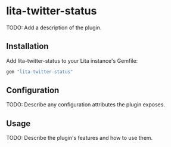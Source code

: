 # lita-twitter-status

TODO: Add a description of the plugin.

## Installation

Add lita-twitter-status to your Lita instance's Gemfile:

``` ruby
gem "lita-twitter-status"
```

## Configuration

TODO: Describe any configuration attributes the plugin exposes.

## Usage

TODO: Describe the plugin's features and how to use them.
